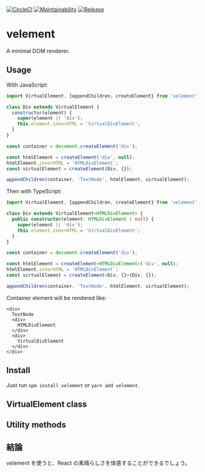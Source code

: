 [![CircleCI](https://circleci.com/gh/blue-hood/velement.svg?style=svg)](https://circleci.com/gh/blue-hood/velement)
[![Maintainability](https://api.codeclimate.com/v1/badges/60e3d09a3df359d52606/maintainability)](https://codeclimate.com/github/blue-hood/velement/maintainability)
[![Release](https://img.shields.io/github/release/blue-hood/velement.svg)](https://github.com/blue-hood/velement/releases/latest)

# velement

A minimal DOM renderer.

## Usage

With JavaScript:

```JavaScript
import VirtualElement, {appendChildren, createElement} from 'velement';

class Div extends VirtualElement {
  constructor(element) {
    super(element || 'div');
    this.element.innerHTML = 'VirtualDivElement';
  }
}

const container = document.createElement('div');

const htmlElement = createElement('div', null);
htmlElement.innerHTML = `HTMLDivElement`;
const virtualElement = createElement(Div, {});

appendChildren(container, 'TextNode', htmlElement, virtualElement);
```

Then with TypeScript:

```TypeScript
import VirtualElement, {appendChildren, createElement} from 'velement';

class Div extends VirtualElement<HTMLDivElement> {
  public constructor(element: HTMLDivElement | null) {
    super(element || 'div');
    this.element.innerHTML = 'VirtualDivElement';
  }
}

const container = document.createElement('div');

const htmlElement = createElement<HTMLDivElement>('div', null);
htmlElement.innerHTML = `HTMLDivElement`;
const virtualElement = createElement<Div, {}>(Div, {});

appendChildren(container, 'TextNode', htmlElement, virtualElement);
```

Container element will be rendered like:

```
<div>
  TextNode
  <div>
    HTMLDivElement
  </div>
  <div>
    VirtualDivElement
  </div>
</div>
```

## Install

Just run `npm install velement` or `yarn add velement`.

## VirtualElement class

## Utility methods

## 結論

velement を使うと、React の素晴らしさを体感することができるでしょう。
